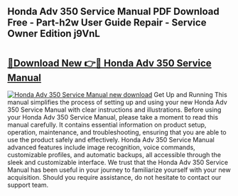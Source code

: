## Honda Adv 350 Service Manual PDF Download Free - Part-h2w User Guide Repair - Service Owner Edition j9VnL

# <h2><a href="http://cf16305.oget.top/?id=Honda+Adv+350+Service+Manual">🔗Download New 👉🔴 Honda Adv 350 Service Manual</a></h2>

[![Honda Adv 350 Service Manual new download](https://i.imgur.com/5g1atiW.png)](http://cf16305.oget.top/?id=Honda+Adv+350+Service+Manual)
Get Up and Running This manual simplifies the process of setting up and using your new Honda Adv 350 Service Manual with clear instructions and illustrations. Before using your Honda Adv 350 Service Manual, please take a moment to read this manual carefully. It contains essential information on product setup, operation, maintenance, and troubleshooting, ensuring that you are able to use the product safely and effectively. Honda Adv 350 Service Manual advanced features include image recognition, voice commands, customizable profiles, and automatic backups, all accessible through the sleek and customizable interface. We trust that the Honda Adv 350 Service Manual has been useful in your journey to familiarize yourself with your new acquisition. Should you require assistance, do not hesitate to contact our support team.
